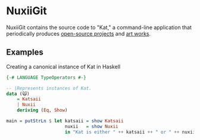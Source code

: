 # NuxiiGit

NuxiiGit contains the source code to "Kat," a command-line application that periodically produces [open-source projects](https://github.com/NuxiiGit?tab=repositories) and [art works](https://katsaii.newgrounds.com/). 

## Examples

Creating a canonical instance of Kat in Haskell

```hs
{-# LANGUAGE TypeOperators #-}

-- |Represents instances of Kat.
data (🙀)
    = Katsaii
    | Nuxii
    deriving (Eq, Show) 

main = putStrLn $ let katsaii = show Katsaii
                      nuxii   = show Nuxii
                      in "Kat is either " ++ katsaii ++ " or " ++ nuxii
```
